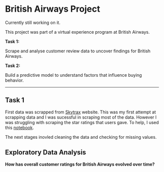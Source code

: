 # British Airways Project

Currently still working on it.

This project was part of a virtual experience program at British Airways.

**Task 1:**

Scrape and analyse customer review data to uncover findings for British Airways.

**Task 2:**

Build a predictive model to understand factors that influence buying behavior.

--- 

## Task 1

First data was scrapped from [Skytrax](https://www.airlinequality.com/airline-reviews/british-airways) website. This was my first attempt at scrapping data and I was sucessful in scraping most of the data. However I was struggling with scraping the star ratings that users gave. To help, I used this [notebook](https://www.kaggle.com/code/minnikeswarrao/web-scraping-on-skytrax-com/notebook). 

The next stages inovled cleaning the data and checking for missing values. 


## Exploratory Data Analysis


**How has overall customer ratings for British Airways evolved over time?**

